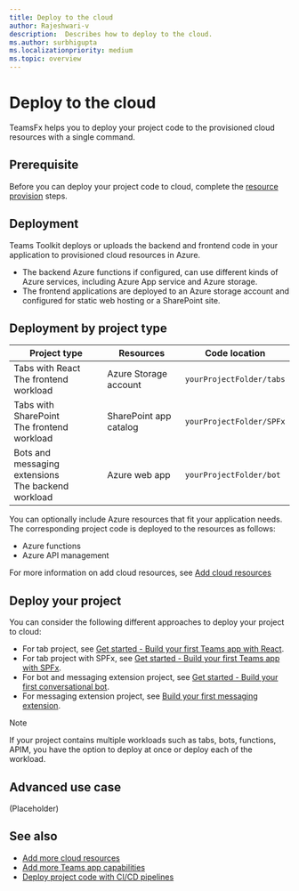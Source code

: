 ```yaml
---
title: Deploy to the cloud
author: Rajeshwari-v
description:  Describes how to deploy to the cloud.
ms.author: surbhigupta
ms.localizationpriority: medium
ms.topic: overview
---
```


# Deploy to the cloud 

TeamsFx helps you to deploy your project code to the provisioned cloud resources with a single command.

## Prerequisite

Before you can deploy your project code to cloud, complete the [resource provision](provision-in-the-cloud.md) steps.

## Deployment

Teams Toolkit deploys or uploads the backend and frontend code in your application to provisioned cloud resources in Azure.

* The backend Azure functions if configured, can use different kinds of Azure services, including Azure App service and Azure storage.
* The frontend applications are deployed to an Azure storage account and configured for static web hosting or a SharePoint site.

## Deployment by project type

|Project type|Resources|Code location|
|-------------|----------|---------------|
|Tabs with React </br> The frontend workload|Azure Storage account|`yourProjectFolder/tabs`|
|Tabs with SharePoint </br> The frontend workload |SharePoint app catalog|`yourProjectFolder/SPFx`|
|Bots and messaging extensions </br> The backend workload | Azure web app|`yourProjectFolder/bot` |

You can optionally include Azure resources that fit your application needs. The corresponding project code is deployed to the resources as follows:

* Azure functions
* Azure API management

For more information on add cloud resources, see [Add cloud resources](add-cloud-resources.md)

## Deploy your project

You can consider the following different approaches to deploy your project to cloud:

* For tab project, see [Get started - Build your first Teams app with React](~/get-started/first-app-react.md?tabs=vscode#deploy-your-app-to-azure).
* For tab project with SPFx, see [Get started - Build your first Teams app with SPFx](~/get-started/first-app-spfx.md?tabs=cli#deploy-your-app-to-sharepoint).
* For bot and messaging extension project, see [Get started - Build your first conversational bot](~/get-started/first-app-bot.md?tabs=vscode#deploy-your-app-to-azure).  
* For messaging extension project, see [Build your first messaging extension](~/get-started/first-message-extension.md?tabs=vscode#deploy-your-app-to-azure).

> [!NOTE]
> If your project contains multiple workloads such as tabs, bots, functions, APIM, you have the option to deploy at once or deploy each of the workload.

## Advanced use case

(Placeholder)

## See also

* [Add more cloud resources](~\toolkit\add-cloud-resources.md)
* [Add more Teams app capabilities](~\toolkit\add-capabilities.md)
* [Deploy project code with CI/CD pipelines](~\toolkit\build-pipelines.md)
